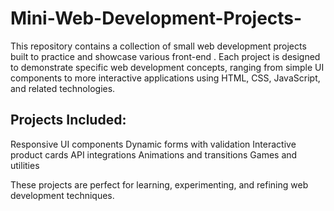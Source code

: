 # Mini-Web-Development-Projects-
This repository contains a collection of small web development projects built to practice and showcase various front-end . Each project is designed to demonstrate specific web development concepts, ranging from simple UI components to more interactive applications using HTML, CSS, JavaScript, and related technologies. 

## Projects Included:
Responsive UI components
Dynamic forms with validation
Interactive product cards
API integrations
Animations and transitions
Games and utilities

These projects are perfect for learning, experimenting, and refining web development techniques.

